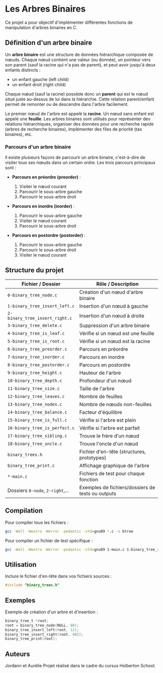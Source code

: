 

# Les Arbres Binaires

Ce projet a pour objectif d'implémenter différentes fonctions de manipulation d'arbres binaires en C.


## Définition d'un arbre binaire

Un **arbre binaire** est une structure de données hiérarchique composée de nœuds. Chaque nœud contient une valeur (ou donnée), un pointeur vers son parent (sauf la racine qui n'a pas de parent), et peut avoir jusqu'à deux enfants distincts :
- un enfant gauche (left child)
- un enfant droit (right child)

Chaque nœud (sauf la racine) possède donc un **parent** qui est le nœud situé juste au-dessus de lui dans la hiérarchie. Cette relation parent/enfant permet de remonter ou de descendre dans l'arbre facilement.

Le premier nœud de l'arbre est appelé la **racine**. Un nœud sans enfant est appelé une **feuille**. Les arbres binaires sont utilisés pour représenter des relations hiérarchiques, organiser des données pour une recherche rapide (arbres de recherche binaires), implémenter des files de priorité (tas binaires), etc.


### Parcours d'un arbre binaire

Il existe plusieurs façons de parcourir un arbre binaire, c'est-à-dire de visiter tous ses nœuds dans un certain ordre. Les trois parcours principaux sont :

- **Parcours en préordre (preorder)** :
  1. Visiter le nœud courant
  2. Parcourir le sous-arbre gauche
  3. Parcourir le sous-arbre droit

- **Parcours en inordre (inorder)** :
  1. Parcourir le sous-arbre gauche
  2. Visiter le nœud courant
  3. Parcourir le sous-arbre droit

- **Parcours en postordre (postorder)** :
  1. Parcourir le sous-arbre gauche
  2. Parcourir le sous-arbre droit
  3. Visiter le nœud courant


## Structure du projet

| Fichier / Dossier                | Rôle / Description                                 |
|----------------------------------|----------------------------------------------------|
| `0-binary_tree_node.c`           | Création d'un nœud d'arbre binaire                 |
| `1-binary_tree_insert_left.c`    | Insertion d'un nœud à gauche                       |
| `2-binary_tree_insert_right.c`   | Insertion d'un nœud à droite                       |
| `3-binary_tree_delete.c`         | Suppression d'un arbre binaire                     |
| `4-binary_tree_is_leaf.c`        | Vérifie si un nœud est une feuille                 |
| `5-binary_tree_is_root.c`        | Vérifie si un nœud est la racine                   |
| `6-binary_tree_preorder.c`       | Parcours en préordre                               |
| `7-binary_tree_inorder.c`        | Parcours en inordre                                |
| `8-binary_tree_postorder.c`      | Parcours en postordre                              |
| `9-binary_tree_height.c`         | Hauteur de l'arbre                                 |
| `10-binary_tree_depth.c`         | Profondeur d'un nœud                               |
| `11-binary_tree_size.c`          | Taille de l'arbre                                  |
| `12-binary_tree_leaves.c`        | Nombre de feuilles                                 |
| `13-binary_tree_nodes.c`         | Nombre de nœuds non-feuilles                       |
| `14-binary_tree_balance.c`       | Facteur d'équilibre                                |
| `15-binary_tree_is_full.c`       | Vérifie si l'arbre est plein                       |
| `16-binary_tree_is_perfect.c`    | Vérifie si l'arbre est parfait                     |
| `17-binary_tree_sibling.c`       | Trouve le frère d'un nœud                          |
| `18-binary_tree_uncle.c`         | Trouve l'oncle d'un nœud                           |
| `binary_trees.h`                 | Fichier d'en-tête (structures, prototypes)         |
| `binary_tree_print.c`            | Affichage graphique de l'arbre                     |
| `*-main.c`                       | Fichiers de test pour chaque fonction              |
| Dossiers `0-node`, `2-right`,... | Exemples de fichiers/dossiers de tests ou outputs   |


## Compilation
Pour compiler tous les fichiers :

```bash
gcc -Wall -Wextra -Werror -pedantic -std=gnu89 *.c -o btree
```

Pour compiler un fichier de test spécifique :

```bash
gcc -Wall -Wextra -Werror -pedantic -std=gnu89 1-main.c 1-binary_tree_insert_left.c 0-binary_tree_node.c binary_tree_print.c -o 1-insert_left
```


## Utilisation
Inclure le fichier d'en-tête dans vos fichiers sources :

```c
#include "binary_trees.h"
```


## Exemples

Exemple de création d'un arbre et d'insertion :

```c
binary_tree_t *root;
root = binary_tree_node(NULL, 98);
binary_tree_insert_left(root, 12);
binary_tree_insert_right(root, 402);
binary_tree_print(root);
```

## Auteurs
Jordann et Aurélie
Projet réalisé dans le cadre du cursus Holberton School.
